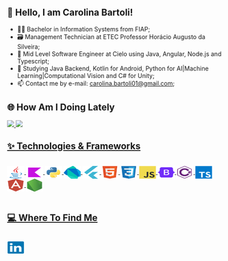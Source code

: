 ## 👋 Hello, I am Carolina Bartoli!

- 👩‍💻 Bachelor in Information Systems from FIAP;
- 🗃️ Management Technician at ETEC Professor Horácio Augusto da Silveira;
- 🔭 Mid Level Software Engineer at Cielo using Java, Angular, Node.js and Typescript;
- 🌱 Studying Java Backend, Kotlin for Android, Python for AI|Machine Learning|Computational Vision and C# for Unity;
- 📫 Contact me by e-mail: carolina.bartoli01@gmail.com;

## 🌐 How Am I Doing Lately

<div>
   <a href="https://github.com/lnbt07">
   <img height="180em" src="https://github-readme-stats.vercel.app/api?username=lnbt07&show_icons=true&theme=dracula&include_all_commits=true&count_private=true"/>
   <a href="https://github.com/lnbt07">
   <img height="180em" src="https://github-readme-stats.vercel.app/api/top-langs/?username=lnbt07&layout=compact&langs_count=16&theme=dracula"/>
</div>

## ✨ Technologies & Frameworks

<div style="display: inline_block"><br>
   <img align="center" alt="java" height="30" width="40" src="https://github.com/devicons/devicon/blob/master/icons/java/java-original.svg">
   <img align="center" alt="kotlin" height="30" width="40" src="https://raw.githubusercontent.com/devicons/devicon/master/icons/kotlin/kotlin-plain.svg">
   <img align="center" alt="python" height="30" width="40" src="https://github.com/devicons/devicon/blob/master/icons/python/python-original.svg">
   <img align="center" alt="dart" height="30" width="40" src="https://github.com/devicons/devicon/blob/master/icons/dart/dart-original.svg">
   <img align="center" alt="flutter" height="30" width="40" src="https://raw.githubusercontent.com/devicons/devicon/master/icons/flutter/flutter-plain.svg">
   <img align="center" alt="HTML" height="30" width="40" src="https://raw.githubusercontent.com/devicons/devicon/master/icons/html5/html5-original.svg">
   <img align="center" alt="CSS" height="30" width="40" src="https://raw.githubusercontent.com/devicons/devicon/master/icons/css3/css3-original.svg">
   <img align="center" alt="javascript" height="30" width="40" src="https://github.com/devicons/devicon/blob/master/icons/javascript/javascript-original.svg">
   <img align="center" alt="bootstrap" height="30" width="40" src="https://github.com/devicons/devicon/blob/master/icons/bootstrap/bootstrap-plain.svg">
   <img align="center" alt="csharp" height="30" width="40" src="https://github.com/devicons/devicon/blob/master/icons/csharp/csharp-line.svg">
   <img align="center" alt="typescript" height="30" width="40" src="https://github.com/devicons/devicon/blob/master/icons/typescript/typescript-plain.svg">
   <img align="center" alt="angularjs" height="30" width="40" src="https://github.com/devicons/devicon/blob/master/icons/angularjs/angularjs-plain.svg">
   <img align="center" alt="nodejs" height="30" width="40" src="https://github.com/devicons/devicon/blob/master/icons/nodejs/nodejs-original.svg">
<div><br>

## 💻 Where To Find Me

<div style="display: inline_block"><br>
   <a href="https://www.linkedin.com/in/carolinabartoli/">
   <img align="center" alt="linkedin" height="30" width="40" src="https://github.com/devicons/devicon/blob/master/icons/linkedin/linkedin-original.svg"/>   
<div>
